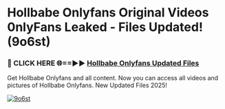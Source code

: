 # Hollbabe Onlyfans Original Videos 0nlyFans Leaked - Files Updated! (9o6st)

<h3>🔴 CLICK HERE 🌐==►► <a href="https://tinyurl.com/2jnfzry5" rel="nofollow">Hollbabe Onlyfans Updated Files</a></h3>

Get Hollbabe Onlyfans and all content. Now you can access all videos and pictures of Hollbabe Onlyfans. New Updated Files 2025!

[![9o6st](https://i.imgur.com/GyGTBgg.gif)](https://tinyurl.com/2jnfzry5)
